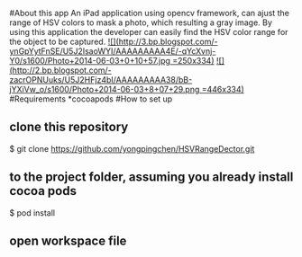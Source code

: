#About this app
An iPad application using opencv framework, can ajust the range of HSV colors to mask a photo, which resulting a gray image. By using this application the developer can easily find the HSV color range for the object to be captured. 
[![](http://3.bp.blogspot.com/-ynGpYytFnSE/U5J2IsaoWYI/AAAAAAAAA4E/-qYcXvnj-Y0/s1600/Photo+2014-06-03+0+10+57.jpg =250x334)](http://3.bp.blogspot.com/-ynGpYytFnSE/U5J2IsaoWYI/AAAAAAAAA4E/-qYcXvnj-Y0/s1600/Photo+2014-06-03+0+10+57.jpg)
[![](http://2.bp.blogspot.com/-zacrOPNUuks/U5J2HFjz4bI/AAAAAAAAA38/bB-jYXiVw_o/s1600/Photo+2014-06-03+8+07+29.png =446x334)](http://2.bp.blogspot.com/-zacrOPNUuks/U5J2HFjz4bI/AAAAAAAAA38/bB-jYXiVw_o/s1600/Photo+2014-06-03+8+07+29.png)
#Requirements
*cocoapods
#How to set up
## clone this repository
$ git clone https://github.com/yongpingchen/HSVRangeDector.git
## to the project folder, assuming you already install cocoa pods
$ pod install
## open workspace file 